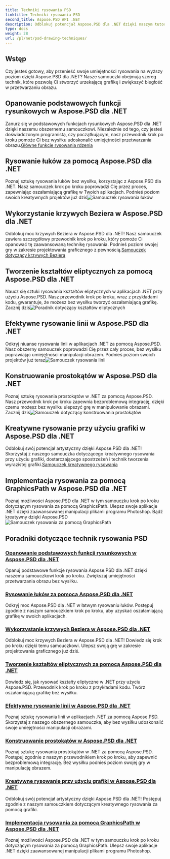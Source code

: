 ```yaml
---
title: Techniki rysowania PSD
linktitle: Techniki rysowania PSD
second_title: Aspose.PSD API .NET
description: Odblokuj potencjał Aspose.PSD dla .NET dzięki naszym tutorialom! Opanuj podstawowe funkcje rysowania, twórz oszałamiającą grafikę i rozwijaj swoje umiejętności manipulowania obrazami.
type: docs
weight: 28
url: /pl/net/psd-drawing-techniques/
---
```


## Wstęp

Czy jesteś gotowy, aby przenieść swoje umiejętności rysowania na wyższy poziom dzięki Aspose.PSD dla .NET? Nasze samouczki obejmują szereg technik, które pozwolą Ci stworzyć urzekającą grafikę i zwiększyć biegłość w przetwarzaniu obrazu.

## Opanowanie podstawowych funkcji rysunkowych w Aspose.PSD dla .NET

 Zanurz się w podstawowych funkcjach rysunkowych Aspose.PSD dla .NET dzięki naszemu obszernemu samouczkowi. Niezależnie od tego, czy jesteś doświadczonym programistą, czy początkującym, nasz przewodnik krok po kroku pomoże Ci bez wysiłku udoskonalić umiejętności przetwarzania obrazu.[Główne funkcje rysowania rdzenia](./mastering-core-drawing-features/)

## Rysowanie łuków za pomocą Aspose.PSD dla .NET

 Poznaj sztukę rysowania łuków bez wysiłku, korzystając z Aspose.PSD dla .NET. Nasz samouczek krok po kroku poprowadzi Cię przez proces, zapewniając oszałamiającą grafikę w Twoich aplikacjach. Podnieś poziom swoich kreatywnych projektów już dziś![Samouczek rysowania łuków](./drawing-arcs/)

## Wykorzystanie krzywych Beziera w Aspose.PSD dla .NET

 Odblokuj moc krzywych Beziera w Aspose.PSD dla .NET! Nasz samouczek zawiera szczegółowy przewodnik krok po kroku, który pomoże Ci opanować tę zaawansowaną technikę rysowania. Podnieś poziom swojej gry w zakresie projektowania graficznego z pewnością.[Samouczek dotyczący krzywych Beziera](./utilizing-bezier-curves/)

## Tworzenie kształtów eliptycznych za pomocą Aspose.PSD dla .NET

 Naucz się sztuki rysowania kształtów eliptycznych w aplikacjach .NET przy użyciu Aspose.PSD. Nasz przewodnik krok po kroku, wraz z przykładami kodu, gwarantuje, że możesz bez wysiłku tworzyć oszałamiającą grafikę. Zacznij dziś![Poradnik dotyczący kształtów eliptycznych](./creating-elliptical-shapes/)

## Efektywne rysowanie linii w Aspose.PSD dla .NET

 Odkryj niuanse rysowania linii w aplikacjach .NET za pomocą Aspose.PSD. Nasz obszerny samouczek poprowadzi Cię przez cały proces, bez wysiłku poprawiając umiejętności manipulacji obrazem. Podnieś poziom swoich projektów już teraz![Samouczek rysowania linii](./drawing-lines-effectively/)

## Konstruowanie prostokątów w Aspose.PSD dla .NET

Poznaj sztukę rysowania prostokątów w .NET za pomocą Aspose.PSD. Nasz przewodnik krok po kroku zapewnia bezproblemową integrację, dzięki czemu możesz bez wysiłku ulepszyć grę w manipulowanie obrazami. Zacznij dziś![Samouczek dotyczący konstruowania prostokątów](./constructing-rectangles/)

## Kreatywne rysowanie przy użyciu grafiki w Aspose.PSD dla .NET

 Odblokuj swój potencjał artystyczny dzięki Aspose.PSD dla .NET! Skorzystaj z naszego samouczka dotyczącego kreatywnego rysowania przy użyciu grafiki, dostarczającego spostrzeżeń i technik tworzenia wyrazistej grafiki.[Samouczek kreatywnego rysowania](./creative-drawing-using-graphics/)

## Implementacja rysowania za pomocą GraphicsPath w Aspose.PSD dla .NET

 Poznaj możliwości Aspose.PSD dla .NET w tym samouczku krok po kroku dotyczącym rysowania za pomocą GraphicsPath. Ulepsz swoje aplikacje .NET dzięki zaawansowanej manipulacji plikami programu Photoshop. Bądź kreatywny dzięki Aspose.PSD![Samouczek rysowania za pomocą GraphicsPath](./implementing-drawing-with-graphicspath/)

## Poradniki dotyczące technik rysowania PSD
### [Opanowanie podstawowych funkcji rysunkowych w Aspose.PSD dla .NET](./mastering-core-drawing-features/)
Opanuj podstawowe funkcje rysowania Aspose.PSD dla .NET dzięki naszemu samouczkowi krok po kroku. Zwiększaj umiejętności przetwarzania obrazu bez wysiłku.
### [Rysowanie łuków za pomocą Aspose.PSD dla .NET](./drawing-arcs/)
Odkryj moc Aspose.PSD dla .NET w łatwym rysowaniu łuków. Postępuj zgodnie z naszym samouczkiem krok po kroku, aby uzyskać oszałamiającą grafikę w swoich aplikacjach.
### [Wykorzystanie krzywych Beziera w Aspose.PSD dla .NET](./utilizing-bezier-curves/)
Odblokuj moc krzywych Beziera w Aspose.PSD dla .NET! Dowiedz się krok po kroku dzięki temu samouczkowi. Ulepsz swoją grę w zakresie projektowania graficznego już dziś.
### [Tworzenie kształtów eliptycznych za pomocą Aspose.PSD dla .NET](./creating-elliptical-shapes/)
Dowiedz się, jak rysować kształty eliptyczne w .NET przy użyciu Aspose.PSD. Przewodnik krok po kroku z przykładami kodu. Twórz oszałamiającą grafikę bez wysiłku.
### [Efektywne rysowanie linii w Aspose.PSD dla .NET](./drawing-lines-effectively/)
Poznaj sztukę rysowania linii w aplikacjach .NET za pomocą Aspose.PSD. Skorzystaj z naszego obszernego samouczka, aby bez wysiłku udoskonalić swoje umiejętności manipulacji obrazami.
### [Konstruowanie prostokątów w Aspose.PSD dla .NET](./constructing-rectangles/)
Poznaj sztukę rysowania prostokątów w .NET za pomocą Aspose.PSD. Postępuj zgodnie z naszym przewodnikiem krok po kroku, aby zapewnić bezproblemową integrację. Bez wysiłku podnieś poziom swojej gry w manipulację obrazem.
### [Kreatywne rysowanie przy użyciu grafiki w Aspose.PSD dla .NET](./creative-drawing-using-graphics/)
Odblokuj swój potencjał artystyczny dzięki Aspose.PSD dla .NET! Postępuj zgodnie z naszym samouczkiem dotyczącym kreatywnego rysowania za pomocą grafiki.
### [Implementacja rysowania za pomocą GraphicsPath w Aspose.PSD dla .NET](./implementing-drawing-with-graphicspath/)
Poznaj możliwości Aspose.PSD dla .NET w tym samouczku krok po kroku dotyczącym rysowania za pomocą GraphicsPath. Ulepsz swoje aplikacje .NET dzięki zaawansowanej manipulacji plikami programu Photoshop.